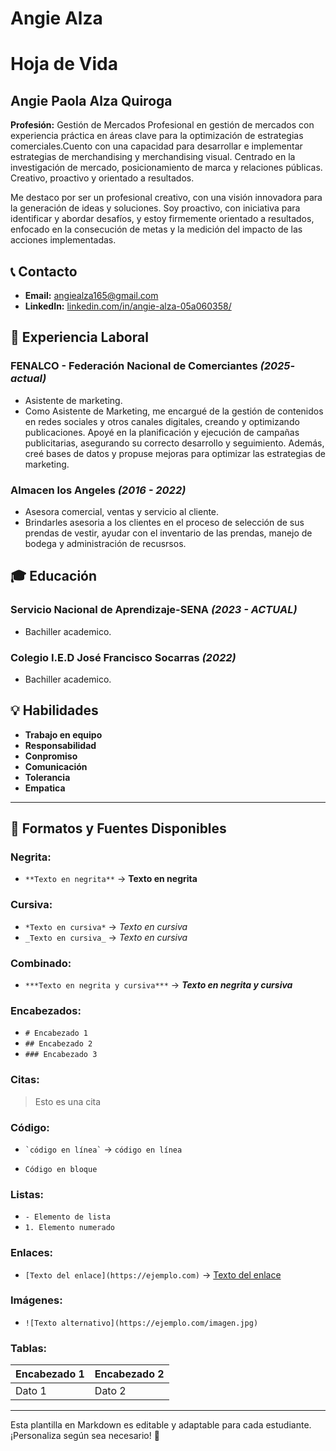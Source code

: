 # Angie Alza
# Hoja de Vida

## Angie Paola Alza Quiroga
**Profesión:** Gestión de Mercados
Profesional en gestión de mercados  con experiencia práctica en áreas clave para la optimización de estrategias comerciales.Cuento con una capacidad para desarrollar e implementar estrategias de merchandising y merchandising visual. Centrado en la investigación de mercado, posicionamiento de marca y relaciones públicas. Creativo, proactivo y orientado a resultados.

Me destaco por ser un profesional creativo, con una visión innovadora para la generación de ideas y soluciones. Soy proactivo, con iniciativa para identificar y abordar desafíos, y estoy firmemente orientado a resultados, enfocado en la consecución de metas y la medición del impacto de las acciones implementadas.
## 📞 Contacto
- **Email:** [angiealza165@gmail.com](mailto:angiealza165@gmail.com) 
- **LinkedIn:** [linkedin.com/in/angie-alza-05a060358/](https://linkedin.com/in/angie-alza-05a060358/)

## 🏢 Experiencia Laboral
### **FENALCO - Federación Nacional de Comerciantes** _(2025- actual)_
- Asistente de marketing.
- Como Asistente de Marketing, me encargué de la gestión de contenidos en redes sociales y otros canales digitales, creando y optimizando publicaciones. Apoyé en la planificación y ejecución de campañas publicitarias, asegurando su correcto desarrollo y seguimiento. Además, creé bases de datos y propuse mejoras para optimizar las estrategias de marketing.
### **Almacen los Angeles** _(2016 - 2022)_
- Asesora comercial, ventas y servicio al cliente.
- Brindarles asesoria a los clientes en el proceso de selección de sus prendas de vestir, ayudar con el inventario de las prendas, manejo de bodega y administración de recusrsos.

## 🎓 Educación
### **Servicio Nacional de Aprendizaje-SENA** _(2023 - ACTUAL)_
- Bachiller academico.
### **Colegio I.E.D José Francisco Socarras** _(2022)_
- Bachiller academico.

## 💡 Habilidades
- **Trabajo en equipo**
- **Responsabilidad**
- **Conpromiso**
- **Comunicación**
- **Tolerancia**
- **Empatica**
---

## 🎨 Formatos y Fuentes Disponibles

### **Negrita:**
- `**Texto en negrita**` → **Texto en negrita**

### **Cursiva:**
- `*Texto en cursiva*` → *Texto en cursiva*
- `_Texto en cursiva_` → _Texto en cursiva_

### **Combinado:**
- `***Texto en negrita y cursiva***` → ***Texto en negrita y cursiva***

### **Encabezados:**
- `# Encabezado 1`
- `## Encabezado 2`
- `### Encabezado 3`

### **Citas:**
> Esto es una cita

### **Código:**
- `` `código en línea` `` → `código en línea`
- ```
  Código en bloque
  ```

### **Listas:**
- `- Elemento de lista`
- `1. Elemento numerado`

### **Enlaces:**
- `[Texto del enlace](https://ejemplo.com)` → [Texto del enlace](https://ejemplo.com)

### **Imágenes:**
- `![Texto alternativo](https://ejemplo.com/imagen.jpg)`

### **Tablas:**
| Encabezado 1 | Encabezado 2 |
|-------------|-------------|
| Dato 1     | Dato 2      |

---

Esta plantilla en Markdown es editable y adaptable para cada estudiante. ¡Personaliza según sea necesario! 🎯

